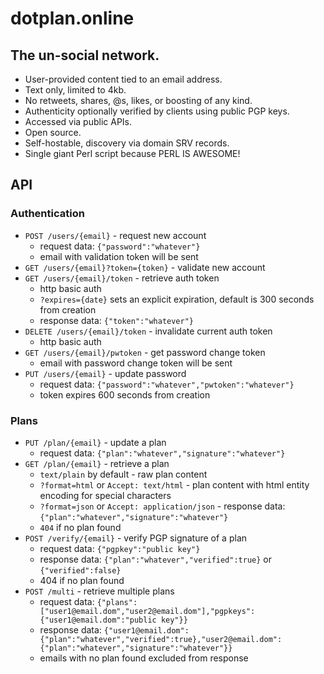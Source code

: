 # dotplan.online

## The un-social network.

- User-provided content tied to an email address.
- Text only, limited to 4kb.
- No retweets, shares, @s, likes, or boosting of any kind.
- Authenticity optionally verified by clients using public PGP keys.
- Accessed via public APIs.
- Open source.
- Self-hostable, discovery via domain SRV records.
- Single giant Perl script because PERL IS AWESOME!

## API

### Authentication

- `POST /users/{email}` - request new account
   - request data: `{"password":"whatever"}`
   - email with validation token will be sent
- `GET /users/{email}?token={token}` - validate new account
- `GET /users/{email}/token` - retrieve auth token
   - http basic auth
   - `?expires={date}` sets an explicit expiration, default is 300 seconds from creation
   - response data: `{"token":"whatever"}`
- `DELETE /users/{email}/token` - invalidate current auth token
   - http basic auth
- `GET /users/{email}/pwtoken` - get password change token
   - email with password change token will be sent
- `PUT /users/{email}` - update password
   - request data: `{"password":"whatever","pwtoken":"whatever"}`
   - token expires 600 seconds from creation

### Plans

- `PUT /plan/{email}` - update a plan
   - request data: `{"plan":"whatever","signature":"whatever"}`
- `GET /plan/{email}` - retrieve a plan
   - `text/plain` by default - raw plan content
   - `?format=html` or `Accept: text/html` - plan content with html entity encoding for special characters
   - `?format=json` or `Accept: application/json` - response data: `{"plan":"whatever","signature":"whatever"}`
   - `404` if no plan found
- `POST /verify/{email}` - verify PGP signature of a plan
   - request data: `{"pgpkey":"public key"}`
   - response data: `{"plan":"whatever","verified":true}` or `{"verified":false}`
   - 404 if no plan found
- `POST /multi` - retrieve multiple plans
   - request data: `{"plans":["user1@email.dom","user2@email.dom"],"pgpkeys":{"user1@email.dom":"public key"}}`
   - response data: `{"user1@email.dom":{"plan":"whatever","verified":true},"user2@email.dom":{"plan":"whatever","signature":"whatever"}}`
   - emails with no plan found excluded from response
